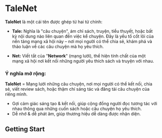 # **TaleNet**

**TaleNet** là một cái tên được ghép từ hai từ chính:

- **Tale:** Nghĩa là "câu chuyện", ám chỉ sách, truyện, tiểu thuyết, hoặc bất kỳ nội dung nào liên quan đến việc kể chuyện. Đây là yếu tố cốt lõi của nền tảng mạng xã hội này – nơi mọi người có thể chia sẻ, khám phá và thảo luận về các câu chuyện mà họ yêu thích.

- **Net:** Viết tắt của "**Network**" (mạng lưới), thể hiện tính chất của một mạng xã hội nơi kết nối những người yêu thích sách và truyện với nhau.

### **Ý nghĩa mở rộng:**
**TaleNet** = Mạng lưới những câu chuyện, nơi mọi người có thể kết nối, chia sẻ, viết review sách, hoặc thậm chí sáng tác và đăng tải câu chuyện của riêng mình.
- Gợi cảm giác sáng tạo & kết nối, giúp cộng đồng người đọc tương tác với nhau thông qua những cuốn sách hoặc câu chuyện họ yêu thích.
- Dễ nhớ & dễ phát âm, giúp thương hiệu dễ dàng được nhận diện.
## Getting Start
